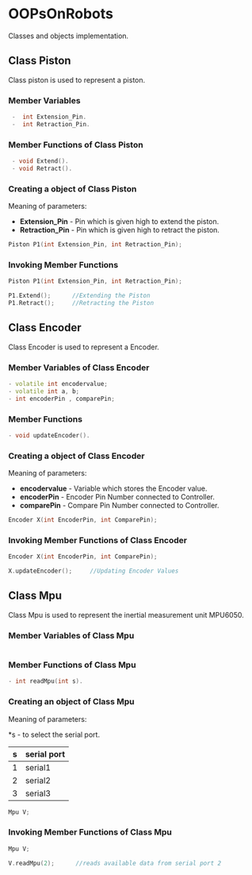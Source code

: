 # OOPsOnRobots

Classes and objects implementation.

## Class Piston

Class piston is used to represent a piston.

### Member Variables

```cpp
 -  int Extension_Pin.
 -  int Retraction_Pin.
 ```

### Member Functions of Class Piston

```cpp
 - void Extend().
 - void Retract().
 ```

### Creating a object of Class Piston

Meaning of parameters:

- **Extension_Pin**    - Pin which is given high to extend the piston.
- **Retraction_Pin**   - Pin which is given high to retract the piston.

```cpp
Piston P1(int Extension_Pin, int Retraction_Pin);
```

### Invoking Member Functions

```cpp
Piston P1(int Extension_Pin, int Retraction_Pin);

P1.Extend();      //Extending the Piston
P1.Retract();     //Retracting the Piston

```

## Class Encoder

Class Encoder is used to represent a Encoder.

### Member Variables of Class Encoder

```cpp
- volatile int encodervalue;
- volatile int a, b;
- int encoderPin , comparePin;
 ```

### Member Functions

```cpp
- void updateEncoder().
 ```

### Creating a object of Class Encoder

 Meaning of parameters:

- **encodervalue**  - Variable which stores the Encoder value.
- **encoderPin** - Encoder Pin Number connected to Controller.
- **comparePin** - Compare Pin Number connected to Controller.

 ```cpp
Encoder X(int EncoderPin, int ComparePin);
```

### Invoking Member Functions of Class Encoder

```cpp
Encoder X(int EncoderPin, int ComparePin);

X.updateEncoder();     //Updating Encoder Values

```

## Class Mpu

Class Mpu is used to represent the inertial measurement unit MPU6050.

### Member Variables of Class Mpu

```cpp
```

### Member Functions of Class Mpu

```cpp
- int readMpu(int s).
```

### Creating an object of Class Mpu

Meaning of parameters:

 *s - to select the serial port.

| s  | serial port |
|--- |-------------|
| 1  | serial1     |
| 2  | serial2     |
| 3  | serial3     |

```cpp
Mpu V;
```

### Invoking Member Functions of Class Mpu

```cpp
Mpu V;

V.readMpu(2);      //reads available data from serial port 2
```
